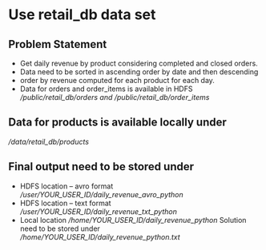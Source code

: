 # Use retail_db data set

## Problem Statement
- Get daily revenue by product considering completed and closed orders.
- Data need to be sorted in ascending order by date and then descending
- order by revenue computed for each product for each day.
- Data for orders and order_items is available in HDFS  
*/public/retail_db/orders and /public/retail_db/order_items*

## Data for products is available locally under 
*/data/retail_db/products*

## Final output need to be stored under
- HDFS location – avro format
*/user/YOUR_USER_ID/daily_revenue_avro_python*
- HDFS location – text format
*/user/YOUR_USER_ID/daily_revenue_txt_python*
- Local location */home/YOUR_USER_ID/daily_revenue_python*
Solution need to be stored under
*/home/YOUR_USER_ID/daily_revenue_python.txt*

